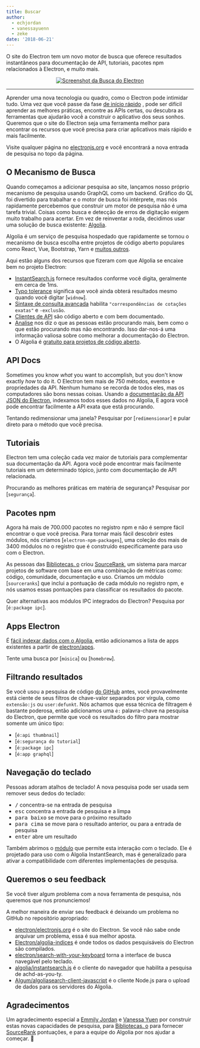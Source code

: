 ```yaml
---
title: Buscar
author:
  - echjordan
  - vanessayuenn
  - zeke
date: '2018-06-21'
---
```


O site do Electron tem um novo motor de busca que oferece resultados instantâneos para documentação de API, tutoriais, pacotes npm relacionados à Electron, e muito mais.

<figure>
  <a href="https://electronjs.org/?query=resize" style="display: block; text-align: center;">
    <img class="screenshot" src="https://user-images.githubusercontent.com/2289/41683719-417ca80a-7490-11e8-9a52-fb145f4251ba.png" alt="Screenshot da Busca do Electron">
  </a>
</figure>

---

Aprender uma nova tecnologia ou quadro, como o Electron pode intimidar tudo. Uma vez que você passe da fase [de início rápido](https://github.com/electron/electron-quick-start) , pode ser difícil aprender as melhores práticas, encontre as APIs certas, ou descubra as ferramentas que ajudarão você a construir o aplicativo dos seus sonhos. Queremos que o site do Electron seja uma ferramenta melhor para encontrar os recursos que você precisa para criar aplicativos mais rápido e mais facilmente.

Visite qualquer página no [electronjs.org](https://electronjs.org) e você encontrará a nova entrada de pesquisa no topo da página.

## O Mecanismo de Busca

Quando começamos a adicionar pesquisa ao site, lançamos nosso próprio mecanismo de pesquisa usando GraphQL como um backend. Gráfico do QL foi divertido para trabalhar e o motor de busca foi intérprete, mas nós rapidamente percebemos que construir um motor de pesquisa não é uma tarefa trivial. Coisas como busca e detecção de erros de digitação exigem muito trabalho para acertar. Em vez de reinventar a roda, decidimos usar uma solução de busca existente: [Algolia](https://algolia.com).

Algolia é um serviço de pesquisa hospedado que rapidamente se tornou o mecanismo de busca escolha entre projetos de código aberto populares como React, Vue, Bootstrap, Yarn e [muitos outros](https://community.algolia.com/docsearch/).

Aqui estão alguns dos recursos que fizeram com que Algolia se encaixe bem no projeto Electron:

- [InstantSearch.js](https://community.algolia.com/instantsearch.js) fornece resultados conforme você digita, geralmente em cerca de 1ms.
- [Typo tolerance](https://www.algolia.com/doc/guides/textual-relevance/typo-tolerance/) significa que você ainda obterá resultados mesmo quando você digitar [`widnow`].
- [Sintaxe de consulta avançada](https://www.algolia.com/doc/api-reference/api-parameters/advancedSyntax/) habilita `"correspondências de cotações exatas"` e `-exclusão`.
- [Clientes de API](https://www.algolia.com/doc/api-client/javascript/getting-started/) são código aberto e com bem documentado.
- [Analise](https://www.algolia.com/doc/guides/analytics/analytics-overview/) nos diz o que as pessoas estão procurando mais, bem como o que estão procurando mas não encontrando. Isso dar-nos-á uma informação valiosa sobre como melhorar a documentação do Electron.
- O Algolia é [gratuito para projetos de código aberto](https://www.algolia.com/for-open-source).

## API Docs

Sometimes you know *what* you want to accomplish, but you don't know exactly *how* to do it. O Electron tem mais de 750 métodos, eventos e propriedades da API. Nenhum humano se recorda de todos eles, mas os computadores são bons nessas coisas. Usando a [documentação da API JSON do Electron](https://electronjs.org/blog/api-docs-json-schema), indexamos todos esses dados no Algolia, E agora você pode encontrar facilmente a API exata que está procurando.

Tentando redimensionar uma janela? Pesquisar por [`redimensionar`] e pular direto para o método que você precisa.

## Tutoriais

Electron tem uma coleção cada vez maior de tutoriais para complementar sua documentação da API. Agora você pode encontrar mais facilmente tutoriais em um determinado tópico, junto com documentação de API relacionada.

Procurando as melhores práticas em matéria de segurança? Pesquisar por [`segurança`].

## Pacotes npm

Agora há mais de 700.000 pacotes no registro npm e não é sempre fácil encontrar o que você precisa. Para tornar mais fácil descobrir estes módulos, nós criamos [`electron-npm-packages`], uma coleção dos mais de 3400 módulos no o registro que é construído especificamente para uso com o Electron.

As pessoas das [Bibliotecas. o](https://libraries.io) criou [SourceRank](https://docs.libraries.io/overview.html#sourcerank), um sistema para marcar projetos de software com base em uma combinação de métricas como: código, comunidade, documentação e uso. Criamos um módulo [`sourceranks`] que inclui a pontuação de cada módulo no registro npm, e nós usamos essas pontuações para classificar os resultados do pacote.

Quer alternativas aos módulos IPC integrados do Electron? Pesquisa por [`é:package ipc`].

## Apps Electron

É [fácil indexar dados com o Algolia](https://github.com/electron/algolia-indices), então adicionamos a lista de apps existentes a partir de [electron/apps](https://github.com/electron/apps).

Tente uma busca por [`música`] ou [`homebrew`].

## Filtrando resultados

Se você usou a pesquisa de código [do GitHub](https://github.com/search) antes, você provavelmente está ciente de seus filtros de chave-valor separados por vírgula, como `extensão:js` ou `user:defunkt`. Nós achamos que essa técnica de filtragem é bastante poderosa, então adicionamos uma `é:` palavra-chave na pesquisa do Electron, que permite que você os resultados do filtro para mostrar somente um único tipo:

- [`é:api thumbnail`]
- [`é:segurança do tutorial`]
- [`é:package ipc`]
- [`é:app graphql`]

## Navegação do teclado

Pessoas adoram atalhos de teclado! A nova pesquisa pode ser usada sem remover seus dedos do teclado:

- <kbd>/</kbd> concentra-se na entrada de pesquisa
- <kbd>esc</kbd> concentra a entrada de pesquisa e a limpa
- <kbd>para baixo</kbd> se move para o próximo resultado
- <kbd>para cima</kbd> se move para o resultado anterior, ou para a entrada de pesquisa
- <kbd>enter</kbd> abre um resultado

Também abrimos o [módulo](https://github.com/electron/search-with-your-keyboard/) que permite esta interação com o teclado. Ele é projetado para uso com o Algolia InstantSearch, mas é generalizado para ativar a compatibilidade com diferentes implementações de pesquisa.

## Queremos o seu feedback

Se você tiver algum problema com a nova ferramenta de pesquisa, nós queremos que nos pronunciemos!

A melhor maneira de enviar seu feedback é deixando um problema no GitHub no repositório apropriado:

- [electron/electronjs.org](https://github.com/electron/electronjs.org) é o site do Electron. Se você não sabe onde arquivar um problema, essa é sua melhor aposta.
- [Electron/algolia-indices](https://github.com/electron/algolia-indices) é onde todos os dados pesquisáveis do Electron são compilados.
- [electron/search-with-your-keyboard](https://github.com/electron/search-with-your-keyboard) torna a interface de busca navegável pelo teclado.
- [algolia/instantsearch.js](https://github.com/algolia/instantsearch.js) é o cliente do navegador que habilita a pesquisa de achd-as-you-ty.
- [Algum/algoliasearch-client-javascript](https://github.com/algolia/algoliasearch-client-javascript) é o cliente Node.js para o upload de dados para os servidores do Algolia.

## Agradecimentos

Um agradecimento especial a [Emmily Jordan](https://github.com/echjordan) e [Vanessa Yuen](https://github.com/vanessayuenn) por construir estas novas capacidades de pesquisa, para [Bibliotecas. o](https://libraries.io) para fornecer [SourceRank](https://docs.libraries.io/overview.html#sourcerank) pontuações, e para a equipe do Algolia por nos ajudar a começar. 🍹